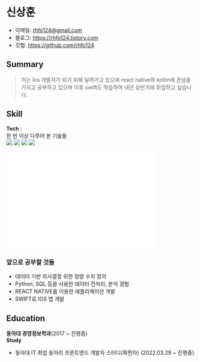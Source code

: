 
# 신상훈
- 이메일: rhfo124@gmail.com  
- 블로그: https://rhfo124.tistory.com  
- 깃헙: https://github.com/rhfo124  

## Summary
> 저는 Ios 개발자가 되기 위해 달려가고 있으며 react native와 kotlin에 관심을 가지고 공부하고 있으며 이후 swift도 학습하여 내년 상반기에 취업하고 싶습니다.


## Skill
**Tech** :  
한 번 이상 다루어 본 기술들   
<img src="https://img.shields.io/badge/C-A8B9CC?style=flat-square&logo=C&logoColor=white"/></a>
<img src="https://img.shields.io/badge/ORACLE-F80000?style=flat-square&logo=Unity&logoColor=white"/></a>
<img src="https://img.shields.io/badge/ECLIPSE IDE-2C2255?style=flat-square&logo=SQLite&logoColor=white"/></a>
<img src="https://img.shields.io/badge/JAVA-007396?style=flat-square&logo=Ubuntu&logoColor=white"/></a>


<img align="center" src="/github-metrics.svg" alt="Metrics" width="400">


### 앞으로 공부할 것들
-  데이터 기반 의사결정 위한 정량 수치 정의
-  Python, SQL 등을 사용한 데이터 전처리, 분석 경험
-  REACT NATIVE를 이용한 애플리케이션 개발
-  SWIFT로 IOS 앱 개발



## Education  

**동아대 경영정보학과**(2017 ~ 진행중)  
**Study**
- 동아대 IT 취업 동아리 프론트엔드 개발자 스터디(확찐자) (2022.03.29 ~ 진행중)
